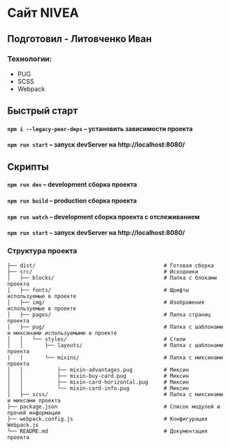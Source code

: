 # Сайт NIVEA
## Подготовил - Литовченко Иван
### Технологии:
- PUG
- SCSS
- Webpack

## Быстрый старт

#### `npm i --legacy-peer-deps` – установить зависимости проекта

#### `npm run start` – запуск devServer на http://localhost:8080/

## Скрипты

#### `npm run dev` – development сборка проекта

#### `npm run build` – production сборка проекта

#### `npm run watch` – development сборка проекта с отслеживанием

#### `npm run start` – запуск devServer на http://localhost:8080/

### Структура проекта

```
├── dist/                                         # Готовая сборка
├── src/                                          # Исходники
│   ├── blocks/                                   # Папка с блоками проекта
│   ├── fonts/                                    # Шрифты используемые в проекте
│   ├── img/                                      # Изображения используемые в проекте
│   ├── pages/                                    # Папка страниц проекта
│   ├── pug/                                      # Папка с шаблонами и миксинами используемыми в проекте
│   │   └── styles/                               # Стили
│   │       ├── layouts/                          # Папка с шаблонами проекта
|   |       └── mixins/                           # Папка с миксинами проекта
│   │           ├── mixin-advantages.pug          # Миксин
│   │           ├── mixin-buy-card.pug            # Миксин
│   │           ├── mixin-card-horizontal.pug     # Миксин
│   │           └── mixin-card-info.pug           # Миксин
│   ├── scss/                                     # Папка с миксинами и миксами проекта
├── package.json                                  # Список модулей и прочей информации
├── webpack.config.js                             # Конфигурация Webpack.js
└── README.md                                     # Документация проекта
